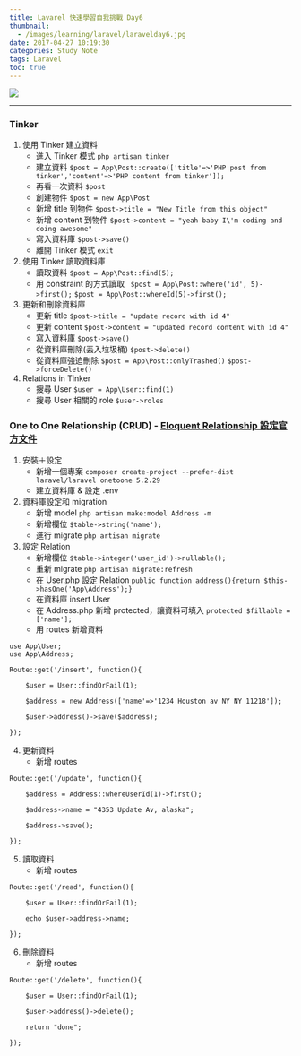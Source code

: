 ```yaml
---
title: Lavarel 快速學習自我挑戰 Day6
thumbnail:
  - /images/learning/laravel/laravelday6.jpg
date: 2017-04-27 10:19:30
categories: Study Note
tags: Laravel
toc: true
---
```

<img src="/images/learning/laravel/laravelday6.jpg">

***
### Tinker
1. 使用 Tinker 建立資料
    - 進入 Tinker 模式
    `php artisan tinker`
    - 建立資料
    `$post = App\Post::create(['title'=>'PHP post from tinker','content'=>'PHP content from tinker']);`
    - 再看一次資料
    `$post`
    - 創建物件
    `$post = new App\Post`
    - 新增 title 到物件
    `$post->title = "New Title from this object"`
    - 新增 content 到物件
    `$post->content = "yeah baby I\'m coding and doing awesome"`
    - 寫入資料庫
    `$post->save()`
    - 離開 Tinker 模式
    `exit`
2. 使用 Tinker 讀取資料庫
    - 讀取資料
    `$post = App\Post::find(5);`
    - 用 constraint 的方式讀取
    ` $post = App\Post::where('id', 5)->first();`
    `$post = App\Post::whereId(5)->first();`
3. 更新和刪除資料庫
    - 更新 title
    `$post->title = "update record with id 4"`
    - 更新 content
    `$post->content = "updated record content with id 4"`
    - 寫入資料庫 `$post->save()`
    - 從資料庫刪除(丟入垃圾桶) `$post->delete()`
    - 從資料庫強迫刪除
    `$post = App\Post::onlyTrashed()`
    `$post->forceDelete()`
4. Relations in Tinker
    - 搜尋 User
    `$user = App\User::find(1)`
    - 搜尋 User 相關的 role
    `$user->roles`

### One to One Relationship (CRUD) - [Eloquent Relationship 設定官方文件](https://laravel.com/docs/5.2/eloquent-relationships)
1. 安裝＋設定
    - 新增一個專案
    `composer create-project --prefer-dist laravel/laravel onetoone 5.2.29`
    - 建立資料庫 & 設定 .env
2. 資料庫設定和 migration
    - 新增 model
    `php artisan make:model Address -m`
    - 新增欄位
    `$table->string('name');`
    - 進行 migrate
    `php artisan migrate`
3. 設定 Relation
    - 新增欄位
    `$table->integer('user_id')->nullable();`
    - 重新 migrate
    `php artisan migrate:refresh`
    - 在 User.php 設定 Relation
    `public function address(){return $this->hasOne('App\Address');}`
    - 在資料庫 insert User
    - 在 Address.php 新增 protected，讓資料可填入
    `protected $fillable = ['name'];`
    - 用 routes 新增資料
```
use App\User;
use App\Address;

Route::get('/insert', function(){

    $user = User::findOrFail(1);

    $address = new Address(['name'=>'1234 Houston av NY NY 11218']);

    $user->address()->save($address);

});
```
4. 更新資料
    - 新增 routes
```
Route::get('/update', function(){

    $address = Address::whereUserId(1)->first();

    $address->name = "4353 Update Av, alaska";

    $address->save();

});
```
5. 讀取資料
    - 新增 routes
```
Route::get('/read', function(){

    $user = User::findOrFail(1);

    echo $user->address->name;

});
```
6. 刪除資料
    - 新增 routes
```
Route::get('/delete', function(){

    $user = User::findOrFail(1);

    $user->address()->delete();

    return "done";

});
```
